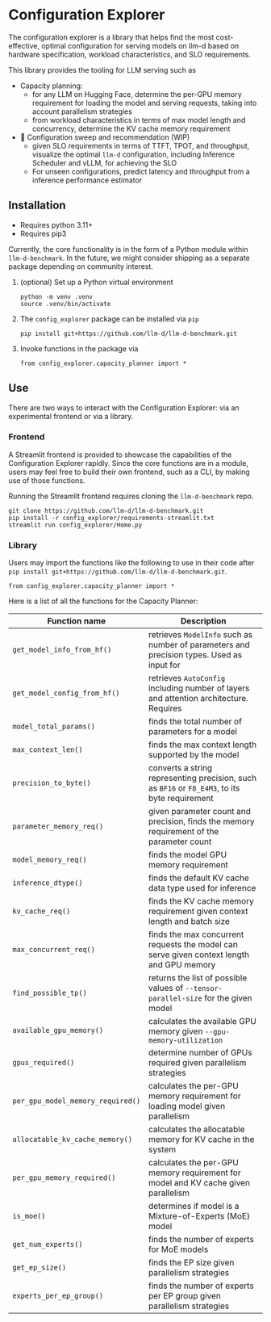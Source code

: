# Configuration Explorer

The configuration explorer is a library that helps find the most cost-effective, optimal configuration for serving models on llm-d based on hardware specification, workload characteristics, and SLO requirements.

This library provides the tooling for LLM serving such as
- Capacity planning:
  - for any LLM on Hugging Face, determine the per-GPU memory requirement for loading the model and serving requests, taking into account parallelism strategies
  - from workload characteristics in terms of max model length and concurrency, determine the KV cache memory requirement
- 🚧 Configuration sweep and recommendation (WIP)
  - given SLO requirements in terms of TTFT, TPOT, and throughput, visualize the optimal `llm-d` configuration, including Inference Scheduler and vLLM, for achieving the SLO
  - For unseen configurations, predict latency and throughput from a inference performance estimator


## Installation

* Requires python 3.11+
* Requires pip3

Currently, the core functionality is in the form of a Python module within `llm-d-benchmark`. In the future, we might consider shipping as a separate package depending on community interest.

1. (optional) Set up a Python virtual environment
    ```
    python -m venv .venv
    source .venv/bin/activate
    ```

2. The `config_explorer` package can be installed via `pip`

    ```
    pip install git+https://github.com/llm-d/llm-d-benchmark.git
    ```

3. Invoke functions in the package via

    ```
    from config_explorer.capacity_planner import *
    ```


## Use

There are two ways to interact with the Configuration Explorer: via an experimental frontend or via a library.

### Frontend
A Streamlit frontend is provided to showcase the capabilities of the Configuration Explorer rapidly. Since the core functions are in a module, users may feel free to build their own frontend, such as a CLI, by making use of those functions.

Running the Streamlit frontend requires cloning the `llm-d-benchmark` repo.

```
git clone https://github.com/llm-d/llm-d-benchmark.git
pip install -r config_explorer/requirements-streamlit.txt
streamlit run config_explorer/Home.py
```

### Library
Users may import the functions like the following to use in their code after `pip install git+https://github.com/llm-d/llm-d-benchmark.git`.

```
from config_explorer.capacity_planner import *
```

Here is a list of all the functions for the Capacity Planner:

| Function name                     | Description                                                                                    |
| --------------------------------- | ---------------------------------------------------------------------------------------------- |
| `get_model_info_from_hf()`        | retrieves `ModelInfo` such as number of parameters and precision types. Used as input for      |
| `get_model_config_from_hf()`      | retrieves `AutoConfig` including number of layers and attention architecture. Requires         |
| `model_total_params()`            | finds the total number of parameters for a model                                               |
| `max_context_len()`               | finds the max context length supported by the model                                            |
| `precision_to_byte()`             | converts a string representing precision, such as `BF16` or `F8_E4M3`, to its byte requirement |
| `parameter_memory_req()`          | given parameter count and precision, finds the memory requirement of the parameter count       |
| `model_memory_req()`              | finds the model GPU memory requirement                                                         |
| `inference_dtype()`               | finds the default KV cache data type used for inference                                        |
| `kv_cache_req()`                  | finds the KV cache memory requirement given context length and batch size                      |
| `max_concurrent_req()`            | finds the max concurrent requests the model can serve given context length and GPU memory      |
| `find_possible_tp()`              | returns the list of possible values of `--tensor-parallel-size` for the given model            |
| `available_gpu_memory()`          | calculates the available GPU memory given `--gpu-memory-utilization`                           |
| `gpus_required()`                 | determine number of GPUs required given parallelism strategies                                 |
| `per_gpu_model_memory_required()` | calculates the per-GPU memory requirement for loading model given parallelism                  |
| `allocatable_kv_cache_memory()`   | calculates the allocatable memory for KV cache in the system                 |
| `per_gpu_memory_required()`       | calculates the per-GPU memory requirement for model and KV cache given parallelism             |
| `is_moe()`                        | determines if model is a Mixture-of-Experts (MoE) model                                        |
| `get_num_experts()`               | finds the number of experts for MoE models                                                     |
| `get_ep_size()`                   | finds the EP size given parallelism strategies                                                 |
| `experts_per_ep_group()`          | finds the number of experts per EP group given parallelism strategies                          |
